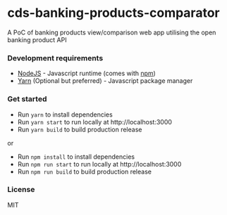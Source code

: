 # cds-banking-products-comparator
A PoC of banking products view/comparison web app utilising the open banking product API

### Development requirements
* [NodeJS](https://nodejs.org/en/) - Javascript runtime (comes with [npm](https://www.npmjs.com/get-npm))
* [Yarn](https://yarnpkg.com) (Optional but preferred) - Javascript package manager

### Get started

* Run `yarn` to install dependencies
* Run `yarn start` to run locally at http://localhost:3000
* Run `yarn build` to build production release

or
* Run `npm install` to install dependencies
* Run `npm run start` to run locally at http://localhost:3000
* Run `npm run build` to build production release

### License

MIT
